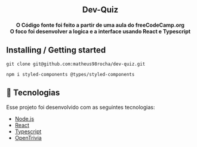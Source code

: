 <h2 align="center">
  Dev-Quiz
</h2>
<h4 align="center">
    O Código fonte foi feito a partir de uma aula do freeCodeCamp.org<br />
    O foco foi desenvolver a logica e a interface usando React e Typescript
</h4>

## Installing / Getting started

```shell
git clone git@github.com:matheus98rocha/dev-quiz.git

npm i styled-components @types/styled-components

```

## :rocket: Tecnologias

Esse projeto foi desenvolvido com as seguintes tecnologias:

- [Node.js](https://nodejs.org/en/)
- [React](https://reactjs.org)
- [Typescript](https://www.typescriptlang.org/)
- [OpenTrivia](https://opentdb.com/api_config.php)
